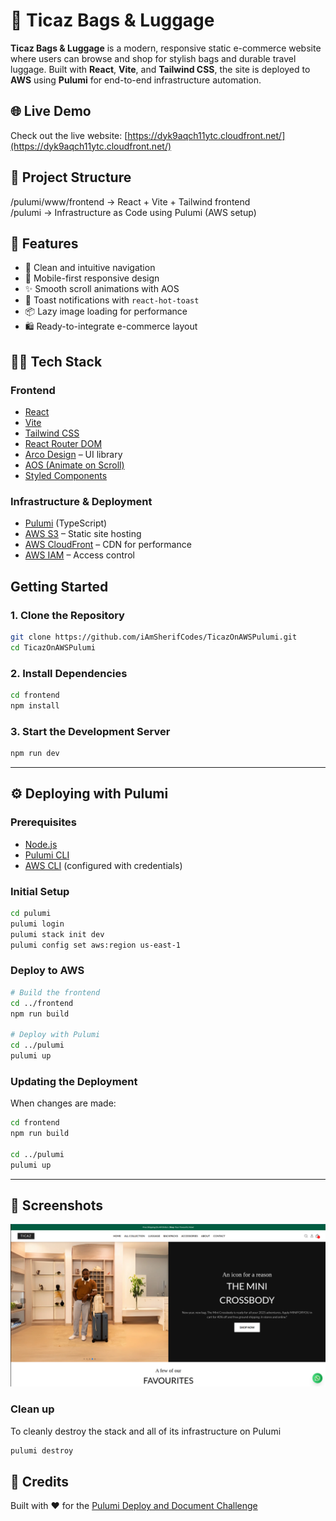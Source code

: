 # 👜 Ticaz Bags & Luggage

**Ticaz Bags & Luggage** is a modern, responsive static e-commerce website where users can browse and shop for stylish bags and durable travel luggage. Built with **React**, **Vite**, and **Tailwind CSS**, the site is deployed to **AWS** using **Pulumi** for end-to-end infrastructure automation.

<!-- --- -->

## 🌐 Live Demo

Check out the live website:  [https://dyk9aqch11ytc.cloudfront.net/](https://dyk9aqch11ytc.cloudfront.net/)

<!-- --- -->

## 📁 Project Structure


/pulumi/www/frontend   → React + Vite + Tailwind frontend  
/pulumi     → Infrastructure as Code using Pulumi (AWS setup)


<!-- --- -->

## 🚀 Features

- 🧭 Clean and intuitive navigation
- 📱 Mobile-first responsive design
- ✨ Smooth scroll animations with AOS
- 🔔 Toast notifications with `react-hot-toast`
- 📦 Lazy image loading for performance
- 🛍️ Ready-to-integrate e-commerce layout

<!-- --- -->

## 🧑‍💻 Tech Stack

### Frontend

- [React](https://reactjs.org/)
- [Vite](https://vitejs.dev/)
- [Tailwind CSS](https://tailwindcss.com/)
- [React Router DOM](https://reactrouter.com/)
- [Arco Design](https://arco.design/) – UI library
- [AOS (Animate on Scroll)](https://michalsnik.github.io/aos/)
- [Styled Components](https://styled-components.com/)

### Infrastructure & Deployment

- [Pulumi](https://www.pulumi.com/) (TypeScript)
- [AWS S3](https://aws.amazon.com/s3/) – Static site hosting
- [AWS CloudFront](https://aws.amazon.com/cloudfront/) – CDN for performance
- [AWS IAM](https://aws.amazon.com/iam/) – Access control

<!-- --- -->

##  Getting Started

### 1. Clone the Repository

```bash
git clone https://github.com/iAmSherifCodes/TicazOnAWSPulumi.git
cd TicazOnAWSPulumi
```

### 2. Install Dependencies

```bash
cd frontend
npm install
```

### 3. Start the Development Server

```bash
npm run dev
```

---

## ⚙️ Deploying with Pulumi

### Prerequisites

- [Node.js](https://nodejs.org/)
- [Pulumi CLI](https://www.pulumi.com/docs/install/)
- [AWS CLI](https://docs.aws.amazon.com/cli/latest/userguide/cli-chap-install.html) (configured with credentials)

### Initial Setup

```bash
cd pulumi
pulumi login
pulumi stack init dev
pulumi config set aws:region us-east-1
```

### Deploy to AWS

```bash
# Build the frontend
cd ../frontend
npm run build

# Deploy with Pulumi
cd ../pulumi
pulumi up
```

### Updating the Deployment

When changes are made:

```bash
cd frontend
npm run build

cd ../pulumi
pulumi up
```

---

## 📸 Screenshots

![homepage](image-1.png)

<!-- --- -->

### Clean up

To cleanly destroy the stack and all of its infrastructure on Pulumi

```bash
pulumi destroy
```

## 🙌 Credits

Built with ❤️ for the   [Pulumi Deploy and Document Challenge](https://dev.to/challenges/pulumi)

